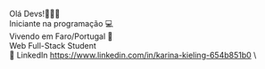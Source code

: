 Olá Devs!👩‍💻✨
\
Iniciante na programação 💻 
\
Vivendo em Faro/Portugal 📌
\
Web Full-Stack Student
\
💬 LinkedIn https://www.linkedin.com/in/karina-kieling-654b851b0
\


